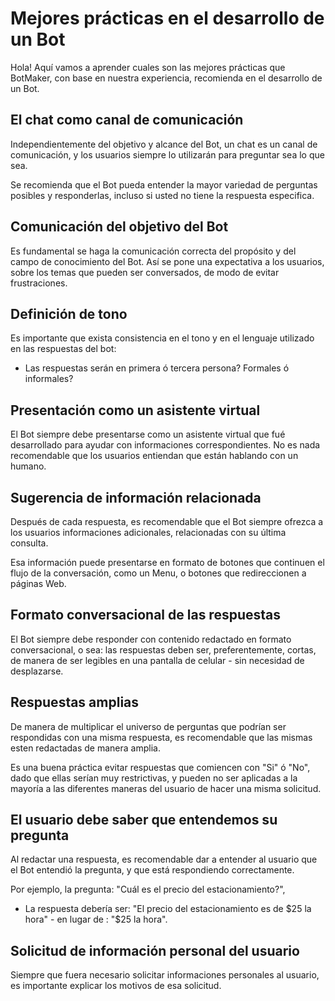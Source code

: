 # Mejores prácticas en el desarrollo de un Bot

Hola! Aquí vamos a aprender cuales son las mejores prácticas que BotMaker, con base en nuestra experiencia, recomienda en el desarrollo de un Bot.

## El chat como canal de comunicación

Independientemente del objetivo y alcance del Bot, un chat es un canal de comunicación, y los usuarios siempre lo utilizarán para preguntar sea lo que sea.

Se recomienda que el Bot pueda entender la mayor variedad de perguntas posibles y responderlas, incluso si usted no tiene la respuesta especifica. 

## Comunicación del objetivo del Bot

Es fundamental se haga la comunicación correcta del propósito y del campo de conocimiento del Bot. Así se pone una expectativa a los usuarios, sobre los temas que pueden ser conversados, de modo de evitar frustraciones.

## Definición de tono
Es importante que exista consistencia en el tono y en el lenguaje utilizado en las respuestas del bot:

- Las respuestas serán en primera ó tercera persona? Formales ó informales?

## Presentación como un asistente virtual

El Bot siempre debe presentarse como un asistente virtual que fué desarrollado para ayudar con informaciones correspondientes. No es nada recomendable que los usuarios entiendan que están hablando con un humano.

## Sugerencia de información relacionada

Después de cada respuesta, es recomendable que el Bot siempre ofrezca a los usuarios informaciones adicionales, relacionadas con su última consulta. 

Esa información puede presentarse en formato de botones que continuen el flujo de la conversación, como un Menu, o botones que redireccionen a páginas Web. 

## Formato conversacional de las respuestas

El Bot siempre debe responder con contenido redactado en formato conversacional, o sea: las respuestas deben ser, preferentemente, cortas, de manera de ser legibles en una pantalla de celular - sin necesidad de desplazarse.

## Respuestas amplias

De manera de multiplicar el universo de perguntas que podrían ser respondidas con una misma respuesta, es recomendable que las mismas esten redactadas de manera amplia.

Es una buena práctica evitar respuestas que comiencen con "Si" ó "No", dado que ellas serían muy restrictivas, y pueden no ser aplicadas a la mayoría a las diferentes maneras del usuario de hacer una misma solicitud.

## El usuario debe saber que entendemos su pregunta

Al redactar una respuesta, es recomendable dar a entender al usuario que el Bot entendió la pregunta, y que está respondiendo correctamente.

Por ejemplo, la pregunta: 
"Cuál es el precio del estacionamiento?",
- La respuesta debería ser: "El precio del estacionamiento es de $25 la hora" - en lugar de : "$25 la hora".

## Solicitud de información personal del usuario

Siempre que fuera necesario solicitar informaciones personales al usuario, es importante explicar los motivos de esa solicitud.
<!--stackedit_data:
eyJoaXN0b3J5IjpbLTE3NTUxMjM0NTVdfQ==
-->
